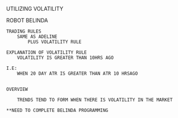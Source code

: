 
UTILIZING VOLATILITY

ROBOT BELINDA

    TRADING RULES
        SAME AS ADELINE
            PLUS VOLATILITY RULE

    EXPLANATION OF VOLATILITY RULE
        VOLATILITY IS GREATER THAN 10HRS AGO

    I.E:
        WHEN 20 DAY ATR IS GREATER THAN ATR 10 HRSAGO


    OVERVIEW

        TRENDS TEND TO FORM WHEN THERE IS VOLATILITY IN THE MARKET

    **NEED TO COMPLETE BELINDA PROGRAMMING
    

